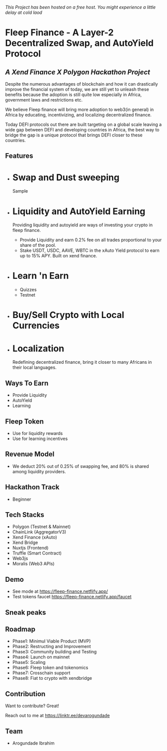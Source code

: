 *This Project has been hosted on a free host. You might experience a little delay at cold laod*

# Fleep Finance - A Layer-2 Decentralized Swap, and AutoYield Protocol
## _A Xend Finance X Polygon Hackathon Project_

Despite the numerous advantages of blockchain and how it can drastically improve the financial system of today, we are still yet to unleash these benefits because the adoption is still quite low especially in Africa, government laws and restrictions etc.

We believe Fleep finance will bring more adoption to web3(in general) in Africa by educating, incentivizing, and localizing decentralized finance.

Today DEFI protocols out there are built targeting on a global scale leaving a wide gap between DEFI and developing countries in Africa, the best way to 
bridge the gap is a unique protocol that brings DEFI closer to these countries.

## Features
- # Swap and Dust sweeping 
    Sample

- # Liquidity and AutoYield Earning
    Providing liquidity and autoyield are ways of investing your crypto in fleep finance.
    
  - Provide Liquidity and earn 0.2% fee on all trades proportional to your share of the pool.
  - Stake USDT, USDC, AAVE, WBTC in the xAuto Yield protocol to earn up to 15% APY. Built on xend finance.
    
- # Learn 'n Earn
  
  - Quizzes
  - Testnet 
  
- # Buy/Sell Crypto with Local Currencies
    

- # Localization
    Redefining decentralized finance, bring it closer to many Africans in their local languages.

## Ways To Earn 
- Provide Liquidity
- AutoYield
- Learning 

## Fleep Token
- Use for liquidity rewards
- Use for learning incentives

## Revenue Model
- We deduct 20% out of 0.25% of swapping fee, and 80% is shared among liquidity providers.

## Hackathon Track
- Beginner
  
## Tech Stacks

- Polygon (Testnet & Mainnet)
- ChainLink (AggregatorV3)
- Xend Finance (xAuto)
- Xend Bridge 
- Nuxtjs (Frontend)
- Truffle (Smart Contract)
- Web3js
- Moralis (Web3 APIs)

## Demo

- See mode at https://fleep-finance.netflify.app/
- Test tokens faucet https://fleep-finance.netlify.app/faucet

## Sneak peaks
   
## Roadmap
- Phase1: Minimul Viable Product (MVP)
- Phase2: Restructing and Improvement
- Phase3: Community building and Testing
- Phase4: Launch on mainnet
- Phase5: Scaling
- Phase6: Fleep token and tokenomics
- Phase7: Crosschain support
- Phase8: Fiat to crypto with xendbridge 

## Contribution

Want to contribute? Great!

Reach out to me at https://linktr.ee/devarogundade

## Team
- Arogundade Ibrahim
